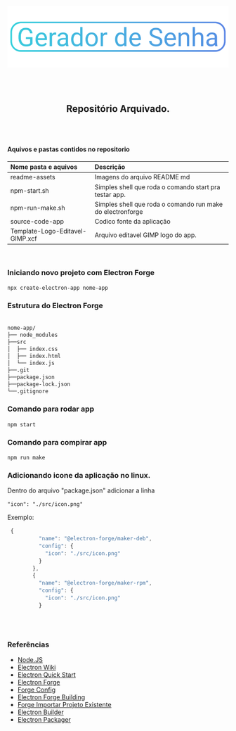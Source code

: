 <br>

<p align="center">
  <img width="700" height="" src="readme-assets/geradordesenha.png">
</p>

<br><br>

<h2 align="center">Repositório Arquivado.</h2>

<br><br>

#### Aquivos e pastas contidos no repositorio

Nome pasta e aquivos | Descrição
:------ | :------
readme-assets | Imagens do arquivo README md
npm-start.sh  | Simples shell que roda o comando start pra testar app.
npm-run-make.sh | Simples shell que roda o comando run make do electronforge
source-code-app | Codico fonte da aplicação
Template-Logo-Editavel-GIMP.xcf | Arquivo editavel GIMP logo do app.

<br>

### Iniciando novo projeto com Electron Forge

~~~
npx create-electron-app nome-app
~~~

### Estrutura do Electron Forge

```text

nome-app/
├── node_modules
├──src
│  ├── index.css
│  ├── index.html
│  └── index.js
├──.git
├──package.json
├──package-lock.json
└──.gitignore

```

### Comando para rodar app

```text
npm start
```

### Comando para compirar app

```text
npm run make
```

### Adicionando icone da aplicação no linux.
Dentro do arquivo "package.json" adicionar a linha 
```text
"icon": "./src/icon.png"
```

Exemplo:

~~~javascript
 {
          "name": "@electron-forge/maker-deb",
          "config": {
            "icon": "./src/icon.png"
          }
        },
        {
          "name": "@electron-forge/maker-rpm",
          "config": {
            "icon": "./src/icon.png"
          }
~~~

<br><br>

### Referências


- [Node.JS](https://nodejs.org/en/docs/)
- [Electron Wiki](https://www.electronjs.org/docs)
- [Electron Quick Start](https://www.electronjs.org/docs/tutorial/quick-start)
- [Electron Forge](https://github.com/electron-userland/electron-forge)
- [Forge Config](https://www.electronforge.io/configuration)
- [Electron Forge Building](https://www.electronforge.io/)
- [Forge Importar Projeto Existente](https://www.electronforge.io/import-existing-project)
- [Electron Builder](https://github.com/electron-userland/electron-builder)
- [Electron Packager](https://github.com/electron/electron-packager)

<br><br>